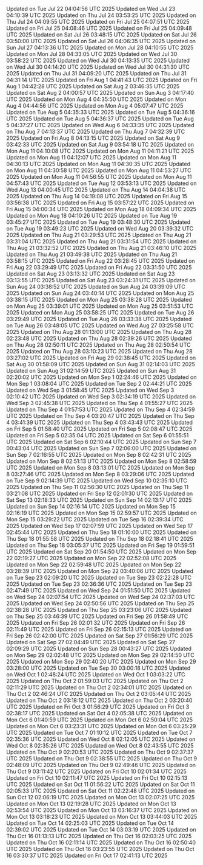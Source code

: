 Updated on Tue Jul 22 04:04:56 UTC 2025
Updated on Wed Jul 23 04:10:39 UTC 2025
Updated on Thu Jul 24 03:53:25 UTC 2025
Updated on Thu Jul 24 04:09:55 UTC 2025
Updated on Fri Jul 25 04:07:51 UTC 2025
Updated on Fri Jul 25 04:08:46 UTC 2025
Updated on Fri Jul 25 04:09:48 UTC 2025
Updated on Sat Jul 26 03:48:15 UTC 2025
Updated on Sat Jul 26 03:50:00 UTC 2025
Updated on Sat Jul 26 04:06:35 UTC 2025
Updated on Sun Jul 27 04:13:36 UTC 2025
Updated on Mon Jul 28 04:10:55 UTC 2025
Updated on Mon Jul 28 04:33:05 UTC 2025
Updated on Wed Jul 30 03:58:22 UTC 2025
Updated on Wed Jul 30 04:13:35 UTC 2025
Updated on Wed Jul 30 04:14:20 UTC 2025
Updated on Wed Jul 30 04:31:30 UTC 2025
Updated on Thu Jul 31 04:09:20 UTC 2025
Updated on Thu Jul 31 04:31:14 UTC 2025
Updated on Fri Aug  1 04:41:43 UTC 2025
Updated on Fri Aug  1 04:42:28 UTC 2025
Updated on Sat Aug  2 03:46:35 UTC 2025
Updated on Sat Aug  2 04:00:57 UTC 2025
Updated on Sun Aug  3 04:17:40 UTC 2025
Updated on Mon Aug  4 04:35:50 UTC 2025
Updated on Mon Aug  4 04:44:56 UTC 2025
Updated on Mon Aug  4 05:07:47 UTC 2025
Updated on Tue Aug  5 04:35:33 UTC 2025
Updated on Tue Aug  5 04:36:16 UTC 2025
Updated on Tue Aug  5 04:36:37 UTC 2025
Updated on Tue Aug  5 04:37:27 UTC 2025
Updated on Wed Aug  6 04:33:35 UTC 2025
Updated on Thu Aug  7 04:13:37 UTC 2025
Updated on Thu Aug  7 04:32:39 UTC 2025
Updated on Fri Aug  8 04:13:15 UTC 2025
Updated on Sat Aug  9 03:42:33 UTC 2025
Updated on Sat Aug  9 03:54:18 UTC 2025
Updated on Mon Aug 11 04:10:08 UTC 2025
Updated on Mon Aug 11 04:11:21 UTC 2025
Updated on Mon Aug 11 04:12:07 UTC 2025
Updated on Mon Aug 11 04:30:13 UTC 2025
Updated on Mon Aug 11 04:30:35 UTC 2025
Updated on Mon Aug 11 04:30:58 UTC 2025
Updated on Mon Aug 11 04:53:27 UTC 2025
Updated on Mon Aug 11 04:56:55 UTC 2025
Updated on Mon Aug 11 04:57:43 UTC 2025
Updated on Tue Aug 12 03:53:13 UTC 2025
Updated on Wed Aug 13 04:00:45 UTC 2025
Updated on Thu Aug 14 04:04:38 UTC 2025
Updated on Thu Aug 14 04:19:08 UTC 2025
Updated on Fri Aug 15 03:56:38 UTC 2025
Updated on Fri Aug 15 03:57:22 UTC 2025
Updated on Fri Aug 15 04:00:34 UTC 2025
Updated on Mon Aug 18 04:09:34 UTC 2025
Updated on Mon Aug 18 04:10:26 UTC 2025
Updated on Tue Aug 19 03:45:27 UTC 2025
Updated on Tue Aug 19 03:48:30 UTC 2025
Updated on Tue Aug 19 03:49:23 UTC 2025
Updated on Wed Aug 20 03:39:32 UTC 2025
Updated on Thu Aug 21 03:29:53 UTC 2025
Updated on Thu Aug 21 03:31:04 UTC 2025
Updated on Thu Aug 21 03:31:54 UTC 2025
Updated on Thu Aug 21 03:32:52 UTC 2025
Updated on Thu Aug 21 03:46:10 UTC 2025
Updated on Thu Aug 21 03:49:38 UTC 2025
Updated on Thu Aug 21 03:58:15 UTC 2025
Updated on Fri Aug 22 03:28:45 UTC 2025
Updated on Fri Aug 22 03:29:49 UTC 2025
Updated on Fri Aug 22 03:31:50 UTC 2025
Updated on Sat Aug 23 03:13:32 UTC 2025
Updated on Sat Aug 23 03:13:55 UTC 2025
Updated on Sat Aug 23 03:24:31 UTC 2025
Updated on Sun Aug 24 03:38:52 UTC 2025
Updated on Sun Aug 24 03:39:09 UTC 2025
Updated on Sun Aug 24 03:40:14 UTC 2025
Updated on Mon Aug 25 03:38:15 UTC 2025
Updated on Mon Aug 25 03:38:28 UTC 2025
Updated on Mon Aug 25 03:39:01 UTC 2025
Updated on Mon Aug 25 03:51:53 UTC 2025
Updated on Mon Aug 25 03:58:25 UTC 2025
Updated on Tue Aug 26 03:29:49 UTC 2025
Updated on Tue Aug 26 03:33:38 UTC 2025
Updated on Tue Aug 26 03:48:05 UTC 2025
Updated on Wed Aug 27 03:25:58 UTC 2025
Updated on Thu Aug 28 01:13:00 UTC 2025
Updated on Thu Aug 28 02:23:48 UTC 2025
Updated on Thu Aug 28 02:39:26 UTC 2025
Updated on Thu Aug 28 02:50:11 UTC 2025
Updated on Thu Aug 28 02:50:54 UTC 2025
Updated on Thu Aug 28 03:10:23 UTC 2025
Updated on Thu Aug 28 03:27:02 UTC 2025
Updated on Fri Aug 29 02:38:45 UTC 2025
Updated on Sat Aug 30 01:58:09 UTC 2025
Updated on Sun Aug 31 02:14:03 UTC 2025
Updated on Sun Aug 31 02:14:59 UTC 2025
Updated on Sun Aug 31 02:20:02 UTC 2025
Updated on Mon Sep  1 02:24:46 UTC 2025
Updated on Mon Sep  1 03:08:04 UTC 2025
Updated on Tue Sep  2 02:44:21 UTC 2025
Updated on Wed Sep  3 01:58:45 UTC 2025
Updated on Wed Sep  3 02:10:42 UTC 2025
Updated on Wed Sep  3 02:34:19 UTC 2025
Updated on Wed Sep  3 02:45:38 UTC 2025
Updated on Thu Sep  4 01:55:27 UTC 2025
Updated on Thu Sep  4 01:57:53 UTC 2025
Updated on Thu Sep  4 02:34:59 UTC 2025
Updated on Thu Sep  4 03:20:47 UTC 2025
Updated on Thu Sep  4 03:41:39 UTC 2025
Updated on Thu Sep  4 03:43:43 UTC 2025
Updated on Fri Sep  5 01:58:40 UTC 2025
Updated on Fri Sep  5 02:08:47 UTC 2025
Updated on Fri Sep  5 02:35:04 UTC 2025
Updated on Sat Sep  6 01:55:51 UTC 2025
Updated on Sat Sep  6 02:10:44 UTC 2025
Updated on Sun Sep  7 00:43:04 UTC 2025
Updated on Sun Sep  7 02:06:00 UTC 2025
Updated on Sun Sep  7 02:16:55 UTC 2025
Updated on Mon Sep  8 02:42:31 UTC 2025
Updated on Mon Sep  8 02:51:13 UTC 2025
Updated on Mon Sep  8 02:58:59 UTC 2025
Updated on Mon Sep  8 03:13:01 UTC 2025
Updated on Mon Sep  8 03:27:46 UTC 2025
Updated on Mon Sep  8 03:29:06 UTC 2025
Updated on Tue Sep  9 02:14:39 UTC 2025
Updated on Wed Sep 10 02:35:10 UTC 2025
Updated on Thu Sep 11 02:56:30 UTC 2025
Updated on Thu Sep 11 03:21:08 UTC 2025
Updated on Fri Sep 12 02:01:30 UTC 2025
Updated on Sat Sep 13 02:18:33 UTC 2025
Updated on Sun Sep 14 02:13:17 UTC 2025
Updated on Sun Sep 14 02:16:14 UTC 2025
Updated on Mon Sep 15 02:16:19 UTC 2025
Updated on Mon Sep 15 02:59:57 UTC 2025
Updated on Mon Sep 15 03:29:22 UTC 2025
Updated on Tue Sep 16 02:39:34 UTC 2025
Updated on Wed Sep 17 02:07:59 UTC 2025
Updated on Wed Sep 17 02:45:44 UTC 2025
Updated on Thu Sep 18 01:10:00 UTC 2025
Updated on Thu Sep 18 01:55:58 UTC 2025
Updated on Thu Sep 18 02:18:41 UTC 2025
Updated on Thu Sep 18 03:05:37 UTC 2025
Updated on Fri Sep 19 01:59:51 UTC 2025
Updated on Sat Sep 20 01:54:50 UTC 2025
Updated on Mon Sep 22 02:19:27 UTC 2025
Updated on Mon Sep 22 02:52:08 UTC 2025
Updated on Mon Sep 22 02:59:48 UTC 2025
Updated on Mon Sep 22 03:28:39 UTC 2025
Updated on Mon Sep 22 03:40:06 UTC 2025
Updated on Tue Sep 23 02:09:20 UTC 2025
Updated on Tue Sep 23 02:22:28 UTC 2025
Updated on Tue Sep 23 02:36:36 UTC 2025
Updated on Tue Sep 23 02:47:49 UTC 2025
Updated on Wed Sep 24 01:51:50 UTC 2025
Updated on Wed Sep 24 02:07:54 UTC 2025
Updated on Wed Sep 24 02:37:03 UTC 2025
Updated on Wed Sep 24 02:50:56 UTC 2025
Updated on Thu Sep 25 02:38:28 UTC 2025
Updated on Thu Sep 25 03:23:06 UTC 2025
Updated on Thu Sep 25 03:46:39 UTC 2025
Updated on Fri Sep 26 01:58:49 UTC 2025
Updated on Fri Sep 26 02:01:32 UTC 2025
Updated on Fri Sep 26 02:11:49 UTC 2025
Updated on Fri Sep 26 02:15:13 UTC 2025
Updated on Fri Sep 26 02:42:00 UTC 2025
Updated on Sat Sep 27 01:56:29 UTC 2025
Updated on Sat Sep 27 02:04:49 UTC 2025
Updated on Sat Sep 27 02:09:29 UTC 2025
Updated on Sun Sep 28 00:43:27 UTC 2025
Updated on Mon Sep 29 02:02:48 UTC 2025
Updated on Mon Sep 29 02:14:50 UTC 2025
Updated on Mon Sep 29 02:40:20 UTC 2025
Updated on Mon Sep 29 03:28:00 UTC 2025
Updated on Tue Sep 30 03:00:18 UTC 2025
Updated on Wed Oct  1 02:48:24 UTC 2025
Updated on Wed Oct  1 03:03:22 UTC 2025
Updated on Thu Oct  2 01:59:03 UTC 2025
Updated on Thu Oct  2 02:11:29 UTC 2025
Updated on Thu Oct  2 02:34:01 UTC 2025
Updated on Thu Oct  2 02:46:24 UTC 2025
Updated on Thu Oct  2 03:05:44 UTC 2025
Updated on Thu Oct  2 03:18:12 UTC 2025
Updated on Thu Oct  2 03:20:40 UTC 2025
Updated on Fri Oct  3 01:56:29 UTC 2025
Updated on Fri Oct  3 02:38:17 UTC 2025
Updated on Sat Oct  4 02:05:38 UTC 2025
Updated on Mon Oct  6 01:40:59 UTC 2025
Updated on Mon Oct  6 02:50:04 UTC 2025
Updated on Mon Oct  6 03:23:31 UTC 2025
Updated on Mon Oct  6 03:25:29 UTC 2025
Updated on Tue Oct  7 01:10:12 UTC 2025
Updated on Tue Oct  7 02:35:36 UTC 2025
Updated on Wed Oct  8 02:12:05 UTC 2025
Updated on Wed Oct  8 02:35:26 UTC 2025
Updated on Wed Oct  8 02:43:55 UTC 2025
Updated on Thu Oct  9 02:20:53 UTC 2025
Updated on Thu Oct  9 02:37:37 UTC 2025
Updated on Thu Oct  9 02:38:55 UTC 2025
Updated on Thu Oct  9 02:48:09 UTC 2025
Updated on Thu Oct  9 02:49:46 UTC 2025
Updated on Thu Oct  9 03:11:42 UTC 2025
Updated on Fri Oct 10 02:01:34 UTC 2025
Updated on Fri Oct 10 02:11:47 UTC 2025
Updated on Fri Oct 10 02:15:13 UTC 2025
Updated on Sat Oct 11 01:56:22 UTC 2025
Updated on Sat Oct 11 02:05:33 UTC 2025
Updated on Sat Oct 11 02:22:48 UTC 2025
Updated on Sun Oct 12 02:06:19 UTC 2025
Updated on Mon Oct 13 02:07:25 UTC 2025
Updated on Mon Oct 13 02:19:28 UTC 2025
Updated on Mon Oct 13 02:53:54 UTC 2025
Updated on Mon Oct 13 03:16:37 UTC 2025
Updated on Mon Oct 13 03:18:23 UTC 2025
Updated on Mon Oct 13 03:44:03 UTC 2025
Updated on Tue Oct 14 02:25:03 UTC 2025
Updated on Tue Oct 14 02:39:02 UTC 2025
Updated on Tue Oct 14 03:03:19 UTC 2025
Updated on Thu Oct 16 01:13:13 UTC 2025
Updated on Thu Oct 16 02:03:25 UTC 2025
Updated on Thu Oct 16 02:11:14 UTC 2025
Updated on Thu Oct 16 02:50:40 UTC 2025
Updated on Thu Oct 16 03:23:55 UTC 2025
Updated on Thu Oct 16 03:30:37 UTC 2025
Updated on Fri Oct 17 02:41:13 UTC 2025
